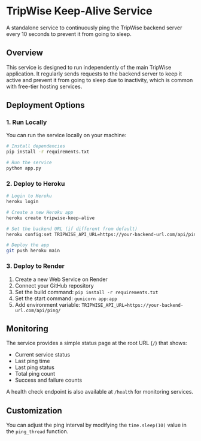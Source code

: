 # TripWise Keep-Alive Service

A standalone service to continuously ping the TripWise backend server every 10 seconds to prevent it from going to sleep.

## Overview

This service is designed to run independently of the main TripWise application. It regularly sends requests to the backend server to keep it active and prevent it from going to sleep due to inactivity, which is common with free-tier hosting services.

## Deployment Options

### 1. Run Locally

You can run the service locally on your machine:

```bash
# Install dependencies
pip install -r requirements.txt

# Run the service
python app.py
```

### 2. Deploy to Heroku

```bash
# Login to Heroku
heroku login

# Create a new Heroku app
heroku create tripwise-keep-alive

# Set the backend URL (if different from default)
heroku config:set TRIPWISE_API_URL=https://your-backend-url.com/api/ping/

# Deploy the app
git push heroku main
```

### 3. Deploy to Render

1. Create a new Web Service on Render
2. Connect your GitHub repository
3. Set the build command: `pip install -r requirements.txt`
4. Set the start command: `gunicorn app:app`
5. Add environment variable: `TRIPWISE_API_URL=https://your-backend-url.com/api/ping/`

## Monitoring

The service provides a simple status page at the root URL (`/`) that shows:
- Current service status
- Last ping time
- Last ping status
- Total ping count
- Success and failure counts

A health check endpoint is also available at `/health` for monitoring services.

## Customization

You can adjust the ping interval by modifying the `time.sleep(10)` value in the `ping_thread` function.
